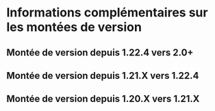 # Informations complémentaires sur les montées de version

## Montée de version depuis 1.22.4 vers 2.0+

## Montée de version depuis 1.21.X vers 1.22.4

## Montée de version depuis 1.20.X vers 1.21.X
